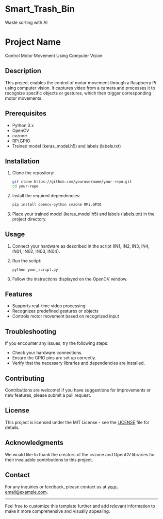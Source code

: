# Smart_Trash_Bin
Waste sorting with AI
# Project Name

Control Motor Movement Using Computer Vision

## Description

This project enables the control of motor movement through a Raspberry Pi using computer vision. It captures video from a camera and processes it to recognize specific objects or gestures, which then trigger corresponding motor movements.

## Prerequisites

- Python 3.x
- OpenCV
- cvzone
- RPi.GPIO
- Trained model (keras_model.h5) and labels (labels.txt)

## Installation

1. Clone the repository:

   ```bash
   git clone https://github.com/yourusername/your-repo.git
   cd your-repo
   ```

2. Install the required dependencies:

   ```bash
   pip install opencv-python cvzone RPi.GPIO
   ```

3. Place your trained model (keras_model.h5) and labels (labels.txt) in the project directory.

## Usage

1. Connect your hardware as described in the script (IN1, IN2, IN3, IN4, IN01, IN02, IN03, IN04).

2. Run the script:

   ```bash
   python your_script.py
   ```

3. Follow the instructions displayed on the OpenCV window.

## Features

- Supports real-time video processing
- Recognizes predefined gestures or objects
- Controls motor movement based on recognized input

## Troubleshooting

If you encounter any issues, try the following steps:

- Check your hardware connections.
- Ensure the GPIO pins are set up correctly.
- Verify that the necessary libraries and dependencies are installed.

## Contributing

Contributions are welcome! If you have suggestions for improvements or new features, please submit a pull request.

## License

This project is licensed under the MIT License - see the [LICENSE](LICENSE) file for details.

## Acknowledgments

We would like to thank the creators of the cvzone and OpenCV libraries for their invaluable contributions to this project.

## Contact

For any inquiries or feedback, please contact us at [your-email@example.com](mailto:your-email@example.com).

---

Feel free to customize this template further and add relevant information to make it more comprehensive and visually appealing.
